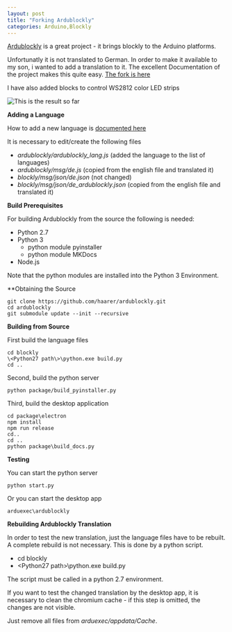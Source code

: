 ```yaml
---
layout: post
title: "Forking Ardublockly"
categories: Arduino,Blockly
---
```


[Ardublockly][1] is a great project - it brings blockly to the Arduino platforms.

Unfortunatly it is not translated to German.  In order to make it available to my son, i wanted to add a translation to it. The excellent Documentation of the project makes this quite easy. [The fork is here][3]

I have also added blocks to control WS2812 color LED strips

![This is the result so far](https://raw.github.com/haarer/haarer.github.io/master/_posts/2018-12-12-Ardublockly.png)

**Adding a Language**

How to add a new language is [documented here][2]


It is necessary to edit/create the following files

    
* *ardublockly/ardublockly_lang.js* (added the language to the list of languages)
* *ardublockly/msg/de.js* (copied from the english file and translated it)
* *blockly/msg/json/de.json* (not changed)
* *blockly/msg/json/de_ardublockly.json* (copied from the english file and translated it)

**Build Prerequisites**

For building Ardublockly from the source the following is needed:
* Python 2.7
* Python 3
  * python module pyinstaller
  * python module MKDocs
* Node.js
  
Note that the python modules are installed into the Python 3 Environment.

**Obtaining the Source

```
git clone https://github.com/haarer/ardublockly.git
cd ardublockly
git submodule update --init --recursive
```
 
**Building from Source**

First build the language files

```
cd blockly
\<Python27 path\>\python.exe build.py
cd ..
```

Second, build the python server
```
python package/build_pyinstaller.py
```

Third, build the desktop application

```
cd package\electron
npm install
npm run release
cd..
cd ..
python package\build_docs.py
```

**Testing**

You can start the python server

```python start.py```

Or you can start the desktop app

```arduexec\ardublockly```
  
  
**Rebuilding Ardublockly Translation**

In order to test the new translation, just the language files have to  be rebuilt. A complete rebuild is not necessary. This is done by a python script.

* cd blockly
* \<Python27 path\>\python.exe build.py

The script must be called in a python 2.7 environment.

If you want to test the changed translation by the desktop app, it is necessary to clean the chromium cache - if this step is omitted, the changes are not visible.

Just remove all files from *arduexec/appdata/Cache*.


  [1]: https://ardublockly.embeddedlog.com/
  [2]: https://github.com/carlosperate/ardublockly/wiki/Add-New-Language 
  [3]: https://github.com/haarer/ardublockly

